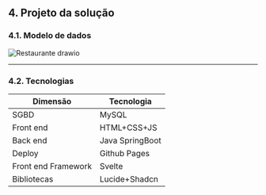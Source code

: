 ## 4. Projeto da solução

### 4.1. Modelo de dados

![Restaurante drawio](https://github.com/ICEI-PUC-Minas-PPLES-TI/plf-es-2024-1-ti2-1372100-grupo-4-restaurante/assets/63589918/639595ea-3fda-4b13-963b-22e52a5b0615)

---

### 4.2. Tecnologias

| **Dimensão**   | **Tecnologia**  |
| ---            | ---             |
| SGBD           | MySQL           |
| Front end      | HTML+CSS+JS     |
| Back end       | Java SpringBoot |
| Deploy         | Github Pages    |
|Front end Framework | Svelte |
|Bibliotecas|Lucide+Shadcn|

